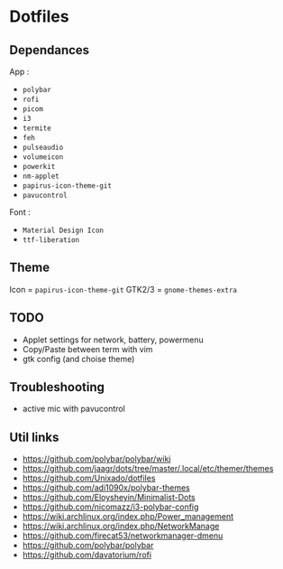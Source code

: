 Dotfiles
========

Dependances
-----------

App :
 - `polybar`
 - `rofi`
 - `picom`
 - `i3`
 - `termite`
 - `feh`
 - `pulseaudio`
 - `volumeicon`
 - `powerkit`
 - `nm-applet`
 - `papirus-icon-theme-git`
 - `pavucontrol`

Font :
 - `Material Design Icon`
 - `ttf-liberation`

Theme
-----

Icon = `papirus-icon-theme-git`
GTK2/3 = `gnome-themes-extra`

TODO
----

- Applet settings for network, battery, powermenu
- Copy/Paste between term with vim
- gtk config (and choise theme)

Troubleshooting
---------------

 - active mic with pavucontrol
 
Util links
----------
- https://github.com/polybar/polybar/wiki
- https://github.com/jaagr/dots/tree/master/.local/etc/themer/themes
- https://github.com/Unixado/dotfiles
- https://github.com/adi1090x/polybar-themes
- https://github.com/Eloysheyin/Minimalist-Dots
- https://github.com/nicomazz/i3-polybar-config
- https://wiki.archlinux.org/index.php/Power_management
- https://wiki.archlinux.org/index.php/NetworkManage
- https://github.com/firecat53/networkmanager-dmenu
- https://github.com/polybar/polybar
- https://github.com/davatorium/rofi
